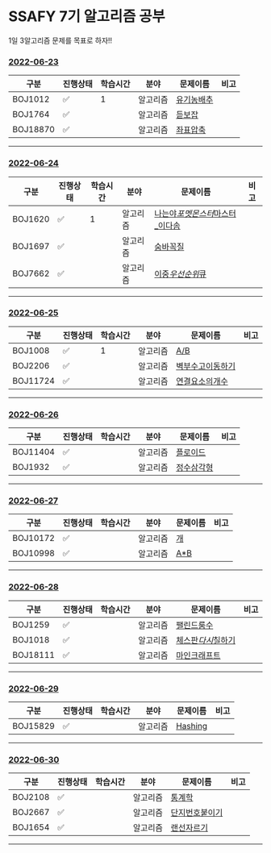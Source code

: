 # SSAFY 7기 알고리즘 공부

1일 3알고리즘 문제를 목표로 하자!!

### [2022-06-23](/0623)

| 구분     | 진행상태           | 학습시간 | 분야     | 문제이름                         | 비고 |
| -------- | ------------------ | -------- | -------- | -------------------------------- | ---- |
| BOJ1012  | :white_check_mark: | 1        | 알고리즘 | [유기농배추](/0623/BOJ1012.java) |      |
| BOJ1764  | :white_check_mark: |          | 알고리즘 | [듣보잡](/0623/BOJ1764.java)     |      |
| BOJ18870 | :white_check_mark: |          | 알고리즘 | [좌표압축](/0623/BOJ18870.java)  |      |

---

### [2022-06-24](/0624)

| 구분    | 진행상태           | 학습시간 | 분야     | 문제이름                                               | 비고 |
| ------- | ------------------ | -------- | -------- | ------------------------------------------------------ | ---- |
| BOJ1620 | :white_check_mark: | 1        | 알고리즘 | [나는야*포멧몬스터*마스터\_이다솜](/0624/BOJ1620.java) |      |
| BOJ1697 | :white_check_mark: |          | 알고리즘 | [숨바꼭질](/0624/BOJ1697.java)                         |      |
| BOJ7662 | :white_check_mark: |          | 알고리즘 | [이중*우선순위*큐](/0624/BOJ18870.java)                |      |

---

### [2022-06-25](/0625)

| 구분     | 진행상태           | 학습시간 | 분야     | 문제이름                               | 비고 |
| -------- | ------------------ | -------- | -------- | -------------------------------------- | ---- |
| BOJ1008  | :white_check_mark: | 1        | 알고리즘 | [A/B](/0625/BOJ1008.java)              |      |
| BOJ2206  | :white_check_mark: |          | 알고리즘 | [벽부수고이동하기](/0625/BOJ2206.java) |      |
| BOJ11724 | :white_check_mark: |          | 알고리즘 | [연결요소의개수](/0625/BOJ11724.java)  |      |

---

### [2022-06-26](/0626)

| 구분     | 진행상태           | 학습시간 | 분야     | 문제이름                         | 비고 |
| -------- | ------------------ | -------- | -------- | -------------------------------- | ---- |
| BOJ11404 | :white_check_mark: |          | 알고리즘 | [플로이드](/0626/BOJ11404.java)  |      |
| BOJ1932  | :white_check_mark: |          | 알고리즘 | [정수삼각형](/0626/BOJ1932.java) |      |

---

### [2022-06-27](/0627)

| 구분     | 진행상태           | 학습시간 | 분야     | 문제이름                    | 비고 |
| -------- | ------------------ | -------- | -------- | --------------------------- | ---- |
| BOJ10172 | :white_check_mark: |          | 알고리즘 | [개](/0627/BOJ10172.java)   |      |
| BOJ10998 | :white_check_mark: |          | 알고리즘 | [A\*B](/0627/BOJ10998.java) |      |

---

### [2022-06-28](/0628)

| 구분     | 진행상태           | 학습시간 | 분야     | 문제이름                                 | 비고 |
| -------- | ------------------ | -------- | -------- | ---------------------------------------- | ---- |
| BOJ1259  | :white_check_mark: |          | 알고리즘 | [팰린드룸수](/0628/BOJ1259.java)         |      |
| BOJ1018  | :white_check_mark: |          | 알고리즘 | [체스판*다시*칠하기](/0628/BOJ1259.java) |      |
| BOJ18111 | :white_check_mark: |          | 알고리즘 | [마인크래프트](/0628/BOJ18111.java)      |      |

---

### [2022-06-29](/0629)

| 구분     | 진행상태           | 학습시간 | 분야     | 문제이름                       | 비고 |
| -------- | ------------------ | -------- | -------- | ------------------------------ | ---- |
| BOJ15829 | :white_check_mark: |          | 알고리즘 | [Hashing](/0629/BOJ15829.java) |      |

---

### [2022-06-30](/0630)

| 구분    | 진행상태           | 학습시간 | 분야     | 문제이름                             | 비고 |
| ------- | ------------------ | -------- | -------- | ------------------------------------ | ---- |
| BOJ2108 | :white_check_mark: |          | 알고리즘 | [통계학](/0630/BOJ2108.java)         |      |
| BOJ2667 | :white_check_mark: |          | 알고리즘 | [단지번호붙이기](/0630/BOJ2667.java) |      |
| BOJ1654 | :white_check_mark: |          | 알고리즘 | [랜선자르기](/0630/BOJ1654.java)     |      |

---
